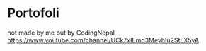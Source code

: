 # Portofoli
not made by me but by CodingNepal https://www.youtube.com/channel/UCk7xIEmd3MeyhIu2StLX5yA
